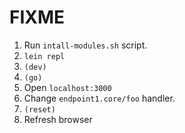 # FIXME

1. Run `intall-modules.sh` script.
2. `lein repl`
3. `(dev)`
4. `(go)`
5. Open `localhost:3000`
6. Change `endpoint1.core/foo` handler.
7. `(reset)`
8. Refresh browser

